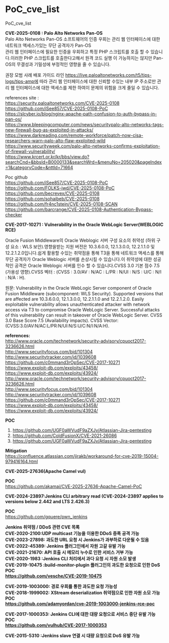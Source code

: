 # PoC_cve_list
PoC_cve_list

<b>CVE-2025-0108 : Palo Alto Networks Pan-OS</b></br>
Palo Alto Networks Pan-OS 소프트웨어의 인증 우회는 관리 웹 인터페이스에 대한 네트워크 액세스가있는 무단 공격자가 Pan-OS  
관리 웹 인터페이스에 필요한 인증을 우회하고 특정 PHP 스크립트를 호출 할 수 있습니다.이러한 PHP 스크립트를 호출한다고해서 원격 코드 실행
이 가능하지는 않지만 Pan-OS의 무결성과 기밀성에 부정적인 영향을 줄 수 있습니다.

권장 모범 사례 배포 가이드 라인 https://live.paloaltonetworks.com/t5/tips-logs/tips-amp에 따라 관리 웹 인터페이스에 대한 신뢰할 수있는 
내부 IP 주소로만 관리 웹 인터페이스에 대한 액세스를 제한 하여이 문제의 위험을 크게 줄일 수 있습니다.

references site :</br>
https://security.paloaltonetworks.com/CVE-2025-0108 </br>
https://github.com/iSee857/CVE-2025-0108-PoC </br>
https://slcyber.io/blog/nginx-apache-path-confusion-to-auth-bypass-in-pan-os/ </br>
https://www.bleepingcomputer.com/news/securitypalo-alto-networks-tags-new-firewall-bug-as-exploited-in-attacks/</br>
https://www.darkreading.com/remote-workforce/patch-now-cisa-researchers-warn-palo-alto-flaw-exploited-wild</br>
https://www.securityweek.com/palo-alto-networks-confirms-exploitation-of-firewall-vulnerability/</br>
https://www.krcert.or.kr/kr/bbs/view.do?searchCnd=&bbsId=B0000133&searchWrd=&menuNo=205020&pageIndex=1&categoryCode=&nttId=71664</br>


Poc github </br>
https://github.com/iSee857/CVE-2025-0108-PoC</br>
https://github.com/FOLKS-iwd/CVE-2025-0108-PoC</br>
https://github.com/becrevex/CVE-2025-0108 </br>
https://github.com/sohaibeb/CVE-2025-0108 </br>
https://github.com/fr4nc1stein/CVE-2025-0108-SCAN </br>
https://github.com/barcrange/CVE-2025-0108-Authentication-Bypass-checker </br>



<b>CVE-2017-10271 : Vulnerability in the Oracle WebLogic Server(WEBLOGIC RCE)</b></br>

 Oracle Fusion Middleware의 Oracle Weblogic 서버 구성 요소의 취약성 (하위 구성 요소 : WLS 보안).영향을받는 지원 버전은 10.3.6.0.0, 12.1.3.0.0, 12.2.1.1.0 및 12.2.1.2.0입니다.쉽게 활용할 수있는 취약점을 통해 T3을 통해 네트워크  액세스를 통해 무단 공격자가 Oracle Weblogic 서버를 손상시킬 수 있습니다.이 취약성에 대한 성공적인 공격은 Oracle Weblogic 서버를 인수 할 수 있습니다.CVSS 3.0 기본 점수 7.5 (가용성 영향).CVSS 벡터 : (CVSS : 3.0/AV : N/AC : L/PR : N/UI : N/S : U/C : N/I : N/A : H).

 원문:  Vulnerability in the Oracle WebLogic Server component of Oracle Fusion Middleware (subcomponent: WLS Security). Supported versions that are affected are 10.3.6.0.0, 12.1.3.0.0, 12.2.1.1.0 and 12.2.1.2.0. Easily exploitable vulnerability allows unauthenticated attacker with network access via T3 to compromise Oracle WebLogic Server. Successful attacks of this vulnerability can result in takeover of Oracle WebLogic Server. CVSS 3.0 Base Score 7.5 (Availability impacts). CVSS Vector: (CVSS:3.0/AV:N/AC:L/PR:N/UI:N/S:U/C:N/I:N/A:H).


<b>references:</b></br>
http://www.oracle.com/technetwork/security-advisory/cpuoct2017-3236626.html</br>
http://www.securityfocus.com/bid/101304</br>
http://www.securitytracker.com/id/1039608</br>
https://github.com/c0mmand3rOpSec/CVE-2017-10271</br>
https://www.exploit-db.com/exploits/43458/</br>
https://www.exploit-db.com/exploits/43924/</br>
http://www.oracle.com/technetwork/security-advisory/cpuoct2017-3236626.html</br>
http://www.securityfocus.com/bid/101304</br>
http://www.securitytracker.com/id/1039608</br>
https://github.com/c0mmand3rOpSec/CVE-2017-10271</br>
https://www.exploit-db.com/exploits/43458/</br>
https://www.exploit-db.com/exploits/43924/</br>


<b>POC</b> </br>
1. https://github.com/UGF0aWVudF9aZXJv/Atlassian-Jira-pentesting</br>
2. https://github.com/ColdFusionX/CVE-2021-26086</br>
3. https://github.com/UGF0aWVudF9aZXJv/Atlassian-Jira-pentesting

<b>Mitigation</b> <bR>
https://confluence.atlassian.com/jirakb/workaround-for-cve-2019-15004-979416164.html</br>



<b>CVE-2025-27636(Apache Camel vul)</b></br>

<b>POC</b> </br>
https://github.com/akamai/CVE-2025-27636-Apache-Camel-PoC<bR>


<b>CVE-2024-23897:Jenkins CLI arbitrary read (CVE-2024-23897 applies to versions below 2.442 and LTS 2.426.3)</b></br>

<b>POC</b> </br>
https://github.com/gquere/pwn_jenkins<bR>



 <b>Jenkins 취약점 / DDoS 관련 CVE 목록<b><bR>
CVE-2020-2100:UDP multicast 기능을 이용한 DDoS 증폭 공격 가능</br>
CVE-2023-27898:	과도한 URL 요청 시 Jenkins가 과부하로 다운될 수 있음</br>
CVE-2022-45389:	Jenkins 플러그인에서 자원 고갈 유발 가능</br>
CVE-2021-21670:	API 호출 시 메모리 누수로 인한 서비스 거부 가능</br>
CVE-2020-1983	:Jenkins CLI 처리에서 과다 요청 시 자원 소모 발생</br>
CVE-2019-10475	:build-monitor-plugin 플러그인의 과도한 요청으로 인한 DoS</br>
<b>POC</b> </br>
https://github.com/vesche/CVE-2019-10475</br>


CVE-2019-1003000:	경로 우회를 통한 과도한 요청 가능성</br>
CVE-2018-1999002:	XStream deserialization 취약점으로 인한 자원 소모 가능</br>
<b>POC</b> </br>
https://github.com/adamyordan/cve-2019-1003000-jenkins-rce-poc</br>

CVE-2017-1000353:	Jenkins CLI에 대한 대량 요청으로 서비스 중단 유발 가능</br>
<b>POC</b> </br>
https://github.com/vulhub/CVE-2017-1000353</br>

CVE-2015-5310	:Jenkins slave 연결 시 대량 요청으로 DoS 유발 가능</br>